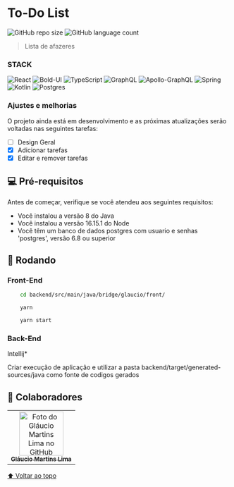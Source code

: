 #  To-Do List

<!---Esses são exemplos. Veja https://shields.io para outras pessoas ou para personalizar este conjunto de escudos. Você pode querer incluir dependências, status do projeto e informações de licença aqui--->

![GitHub repo size](https://img.shields.io/github/repo-size/glaucio798/to-do-list?style=for-the-badge)
![GitHub language count](https://img.shields.io/github/languages/count/glaucio798/to-do-list?style=for-the-badge)

<!-- <img src="exemplo-image.png" alt="exemplo imagem"> -->

> Lista de afazeres

### STACK
![React](https://img.shields.io/badge/react-%2320232a.svg?style=for-the-badge&logo=react&logoColor=%2361DAFB)
![Bold-UI](https://img.shields.io/badge/-BoldUi-311C87?style=for-the-badge)
![TypeScript](https://img.shields.io/badge/typescript-%23007ACC.svg?style=for-the-badge&logo=typescript&logoColor=white)
![GraphQL](https://img.shields.io/badge/-GraphQL-E10098?style=for-the-badge&logo=graphql&logoColor=white)
![Apollo-GraphQL](https://img.shields.io/badge/-ApolloGraphQL-311C87?style=for-the-badge&logo=apollo-graphql)
![Spring](https://img.shields.io/badge/spring-%236DB33F.svg?style=for-the-badge&logo=spring&logoColor=white)
![Kotlin](https://img.shields.io/badge/kotlin-%230095D5.svg?style=for-the-badge&logo=kotlin&logoColor=white)
![Postgres](https://img.shields.io/badge/postgres-%23316192.svg?style=for-the-badge&logo=postgresql&logoColor=white)




### Ajustes e melhorias

O projeto ainda está em desenvolvimento e as próximas atualizações serão voltadas nas seguintes tarefas:

- [ ] Design Geral
- [x] Adicionar tarefas
- [x] Editar e remover tarefas

## 💻 Pré-requisitos

Antes de começar, verifique se você atendeu aos seguintes requisitos:
<!---Estes são apenas requisitos de exemplo. Adicionar, duplicar ou remover conforme necessário--->
* Você instalou a versão 8 do Java
* Você instalou a versão 16.15.1 do Node
* Você têm um banco de dados postgres com usuario e senhas 'postgres', versão 6.8 ou superior

## 🚀 Rodando

### Front-End

```sh
    cd backend/src/main/java/bridge/glaucio/front/

    yarn

    yarn start
```

### Back-End
Intellij*

Criar execução de aplicação e utilizar a pasta backend/target/generated-sources/java como fonte de codigos gerados

## 🤝 Colaboradores

<table>
  <tr>
    <td align="center">
      <a href="#">
        <img src="https://avatars.githubusercontent.com/u/60272935?v=4" width="100px;" alt="Foto do Gláucio Martins Lima no GitHub"/><br>
        <sub>
          <b>Gláucio Martins Lima</b>
        </sub>
      </a>
    </td>
  </tr>
</table>

[⬆ Voltar ao topo](#to-do-list)<br>
